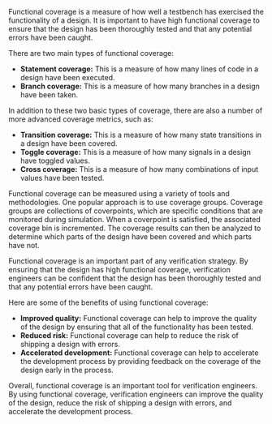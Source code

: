 Functional coverage is a measure of how well a testbench has exercised the functionality of a design. It is important to have high functional coverage to ensure that the design has been thoroughly tested and that any potential errors have been caught.

There are two main types of functional coverage:

- **Statement coverage:** This is a measure of how many lines of code in a design have been executed.
- **Branch coverage:** This is a measure of how many branches in a design have been taken.

In addition to these two basic types of coverage, there are also a number of more advanced coverage metrics, such as:

- **Transition coverage:** This is a measure of how many state transitions in a design have been covered.
- **Toggle coverage:** This is a measure of how many signals in a design have toggled values.
- **Cross coverage:** This is a measure of how many combinations of input values have been tested.

Functional coverage can be measured using a variety of tools and methodologies. One popular approach is to use coverage groups. Coverage groups are collections of coverpoints, which are specific conditions that are monitored during simulation. When a coverpoint is satisfied, the associated coverage bin is incremented. The coverage results can then be analyzed to determine which parts of the design have been covered and which parts have not.

Functional coverage is an important part of any verification strategy. By ensuring that the design has high functional coverage, verification engineers can be confident that the design has been thoroughly tested and that any potential errors have been caught.

Here are some of the benefits of using functional coverage:

- **Improved quality:** Functional coverage can help to improve the quality of the design by ensuring that all of the functionality has been tested.
- **Reduced risk:** Functional coverage can help to reduce the risk of shipping a design with errors.
- **Accelerated development:** Functional coverage can help to accelerate the development process by providing feedback on the coverage of the design early in the process.

Overall, functional coverage is an important tool for verification engineers. By using functional coverage, verification engineers can improve the quality of the design, reduce the risk of shipping a design with errors, and accelerate the development process.